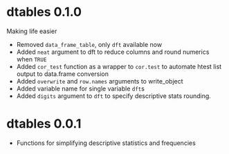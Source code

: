 # dtables 0.1.0

Making life easier

* Removed `data_frame_table`, only `dft` available now
* Added `neat` argument to dft to reduce columns and round numerics when `TRUE`
* Added `cor_test` function as a wrapper to `cor.test` to automate htest list output to data.frame conversion
* Added `overwrite` and `row.names` arguments to write_object
* Added variable name for single variable `dft`s
* Added `digits` argument to `dft` to specify descriptive stats rounding.

# dtables 0.0.1 

* Functions for simplifying descriptive statistics and frequencies
